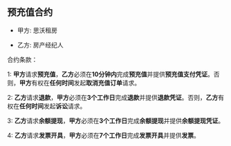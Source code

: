 ## 预充值合约
- 甲方: 思沃租房 

- 乙方: 房产经纪人 

合约条款：

1:  **甲方**请求**预充值**，**乙方**必须在**10分钟内**完成**预充值**并提供**预充值支付凭证**。否则，**甲方**有权在**任何时间**发起**取消充值订单**请求。

2:  **乙方**请求**退款**，**甲方**必须在**3个工作日**完成**退款**并提供**退款凭证**。否则，**乙方**有权在**任何时间**发起**诉讼**请求。

3:  **乙方**请求**余额提现**，**甲方**必须在**3个工作日**完成**余额提现**并提供**余额提现凭证**。

4:  **乙方**请求**发票开具**，**甲方**必须在**7个工作日**完成**发票开具**并提供**发票**。



